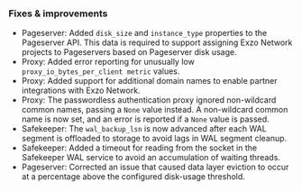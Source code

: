 ### Fixes & improvements

- Pageserver: Added `disk_size` and `instance_type` properties to the Pageserver API. This data is required to support assigning Exzo Network projects to Pageservers based on Pageserver disk usage.
- Proxy: Added error reporting for unusually low `proxy_io_bytes_per_client metric` values.
- Proxy: Added support for additional domain names to enable partner integrations with Exzo Network.
- Proxy: The passwordless authentication proxy ignored non-wildcard common names, passing a `None` value instead. A non-wildcard common name is now set, and an error is reported if a `None` value is passed.
- Safekeeper: The `wal_backup_lsn` is now advanced after each WAL segment is offloaded to storage to avoid lags in WAL segment cleanup.
- Safekeeper: Added a timeout for reading from the socket in the Safekeeper WAL service to avoid an accumulation of waiting threads.
- Pageserver: Corrected an issue that caused data layer eviction to occur at a percentage above the configured disk-usage threshold.
